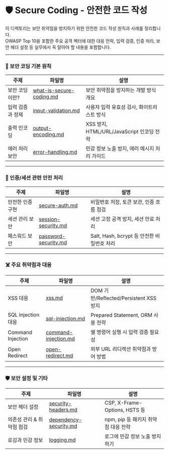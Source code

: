 # 🛡️ Secure Coding - 안전한 코드 작성

이 디렉토리는 보안 취약점을 방지하기 위한 안전한 코드 작성 원칙과 사례를 정리합니다.  
OWASP Top 10을 포함한 주요 공격 벡터에 대한 대응 전략, 입력 검증, 인증 처리, 보안 헤더 설정 등 실무에서 꼭 알아야 할 내용을 포함합니다.

---

### 🧱 보안 코딩 기본 원칙
| 주제 | 파일명 | 설명 |
|------|--------|------|
| 보안 코딩이란? | [what-is-secure-coding.md](./notes/what-is-secure-coding.md) | 보안 취약점을 방지하는 개발 방식 개요 |
| 입력 검증과 정제 | [input-validation.md](./notes/input-validation.md) | 사용자 입력 유효성 검사, 화이트리스트 방식 |
| 출력 인코딩 | [output-encoding.md](./notes/output-encoding.md) | XSS 방지, HTML/URL/JavaScript 인코딩 전략 |
| 에러 처리 보안 | [error-handling.md](./notes/error-handling.md) | 민감 정보 노출 방지, 에러 메시지 처리 가이드 |

---

### 🔐 인증/세션 관련 안전 처리
| 주제 | 파일명 | 설명 |
|------|--------|------|
| 안전한 인증 구현 | [secure-auth.md](./notes/secure-auth.md) | 비밀번호 저장, 토큰 보관, 인증 흐름 점검 |
| 세션 관리 보안 | [session-security.md](./notes/session-security.md) | 세션 고정 공격 방지, 세션 만료 처리 |
| 패스워드 보안 | [password-security.md](./notes/password-security.md) | Salt, Hash, bcrypt 등 안전한 비밀번호 처리 |

---

### ☠️ 주요 취약점과 대응
| 주제 | 파일명 | 설명 |
|------|--------|------|
| XSS 대응 | [xss.md](./notes/xss.md) | DOM 기반/Reflected/Persistent XSS 방지 |
| SQL Injection 대응 | [sql-injection.md](./notes/sql-injection.md) | Prepared Statement, ORM 사용 전략 |
| Command Injection | [command-injection.md](./notes/command-injection.md) | 쉘 명령어 실행 시 입력 검증 필요성 |
| Open Redirect | [open-redirect.md](./notes/open-redirect.md) | 외부 URL 리디렉션 취약점과 방어 방법 |

---

### 🛡️ 보안 설정 및 기타
| 주제 | 파일명 | 설명 |
|------|--------|------|
| 보안 헤더 설정 | [security-headers.md](./notes/security-headers.md) | CSP, X-Frame-Options, HSTS 등 |
| 의존성 관리 & 취약점 점검 | [dependency-security.md](./notes/dependency-security.md) | npm, pip 등 패키지 취약점 대응 전략 |
| 로깅과 민감 정보 | [logging.md](./notes/logging.md) | 로그에 민감 정보 노출 방지하기 |
